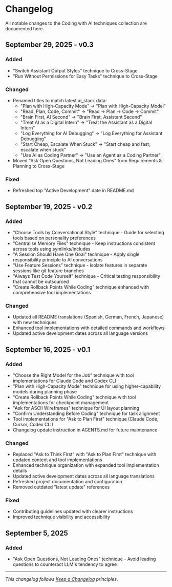 # Changelog

All notable changes to the Coding with AI techniques collection are documented here.

## September 29, 2025 - v0.3

### Added
- "Switch Assistant Output Styles" technique to Cross-Stage
- "Run Without Permissions for Easy Tasks" technique to Cross-Stage

### Changed
- Renamed titles to match latest ai_stack data:
  - "Plan with High-Capacity Mode" → "Plan with High-Capacity Model"
  - "Read, Plan, Code, Commit" → "Read → Plan → Code → Commit"
  - "Brain First, AI Second" → "Brain First, Assistant Second"
  - "Treat AI as a Digital Intern" → "Treat the Assistant as a Digital Intern"
  - "Log Everything for AI Debugging" → "Log Everything for Assistant Debugging"
  - "Start Cheap, Escalate When Stuck" → "Start cheap and fast; escalate when stuck"
  - "Use AI as Coding Partner" → "Use an Agent as a Coding Partner"
- Moved "Ask Open Questions, Not Leading Ones" from Requirements & Planning to Cross-Stage

### Fixed
- Refreshed top "Active Development" date in README.md

## September 19, 2025 - v0.2

### Added
- "Choose Tools by Conversational Style" technique - Guide for selecting tools based on personality preferences
- "Centralise Memory Files" technique - Keep instructions consistent across tools using symlinks/includes
- "A Session Should Have One Goal" technique - Apply single responsibility principle to AI conversations  
- "Use Feature Sessions" technique - Isolate features in separate sessions like git feature branches
- "Always Test Code Yourself" technique - Critical testing responsibility that cannot be outsourced
- "Create Rollback Points While Coding" technique enhanced with comprehensive tool implementations

### Changed
- Updated all README translations (Spanish, German, French, Japanese) with new techniques
- Enhanced tool implementations with detailed commands and workflows
- Updated active development dates across all language versions

## September 16, 2025 - v0.1

### Added
- "Choose the Right Model for the Job" technique with tool implementations for Claude Code and Codex CLI
- "Plan with High-Capacity Mode" technique for using higher-capability models during planning phase  
- "Create Rollback Points While Coding" technique with tool implementations for checkpoint management
- "Ask for ASCII Wireframes" technique for UI layout planning
- "Confirm Understanding Before Coding" technique for task alignment
- Tool implementations for "Ask to Plan First" technique (Claude Code, Cursor, Codex CLI)
- Changelog update instruction in AGENTS.md for future maintenance

### Changed  
- Replaced "Ask to Think First" with "Ask to Plan First" technique with updated content and tool implementations
- Enhanced technique organization with expanded tool implementation details
- Updated active development dates across all language translations
- Refreshed project documentation and configuration
- Removed outdated "latest update" references

### Fixed
- Contributing guidelines updated with clearer instructions
- Improved technique visibility and accessibility

## September 5, 2025

### Added
- "Ask Open Questions, Not Leading Ones" technique - Avoid leading questions to counteract LLM's tendency to agree

---

*This changelog follows [Keep a Changelog](https://keepachangelog.com/en/1.0.0/) principles.*
